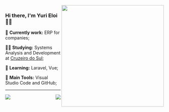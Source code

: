 <img src = ".github/wonderwoman.png" width = "325px" align = "right">

### Hi there, I'm Yuri Eloi 👩‍💻

🔭 **Currently work:** ERP for companies;

:man_student: **Studying:** Systems Analysis and Development at [Cruzeiro do Sul](https://www.cruzeirodosul.edu.br/);

🌱 **Learning:** Laravel, Vue;

:school_satchel: **Main Tools:** Visual Studio Code and GitHub;

---

<a href="https://github.com/yodaylay22/yodaylay22">
  <img align = "left" src = "https://github-readme-stats.vercel.app/api/top-langs/?username=yodaylay22&include_all_commits=true&count_private=true" />
</a>

<a href="https://github.com/yodaylay22/yodaylay22">
  <img align = "right" src = "https://github-readme-stats.vercel.app/api?username=yodaylay22&show_icons=true&include_all_commits=true&count_private=true" />
</a>


